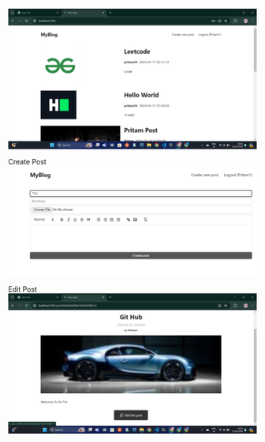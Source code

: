 ![alt text](image.png)


Create Post
![alt text](image-1.png)


Edit Post
![alt text](image-2.png)

